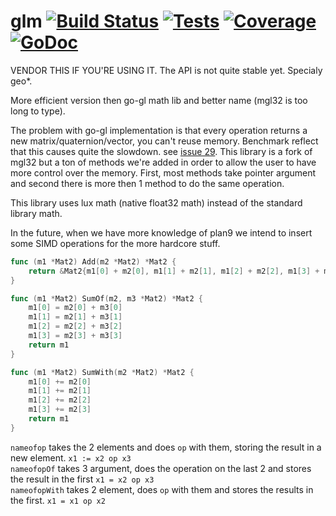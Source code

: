 # glm [![Build Status](http://lionheart.hydroflame.net:8080/job/glm/lastSuccessfulBuild/artifact/status.svg)](http://lionheart.hydroflame.net:8080/job/glm/) [![Tests](http://lionheart.hydroflame.net:8080/job/glm/lastSuccessfulBuild/artifact/tests.svg)](http://lionheart.hydroflame.net:8080/job/glm/) [![Coverage](http://lionheart.hydroflame.net:8080/job/glm/lastSuccessfulBuild/artifact/cover.svg)](http://lionheart.hydroflame.net:8080/job/glm/) [![GoDoc](https://img.shields.io/badge/godoc-reference-blue.svg?style=flat-square)](https://godoc.org/github.com/luxengine/glm)

VENDOR THIS IF YOU'RE USING IT. The API is not quite stable yet. Specialy geo*.

More efficient version then go-gl math lib and better name (mgl32 is too long to type).

The problem with go-gl implementation is that every operation returns a new matrix/quaternion/vector, you can't reuse memory. Benchmark reflect that this causes quite the slowdown. see [issue 29](https://github.com/go-gl/mathgl/issues/29). This library is a fork of mgl32 but a ton of methods we're added in order to allow the user to have more control over the memory. First, most methods take pointer argument and second there is more then 1 method to do the same operation.

This library uses lux math (native float32 math) instead of the standard library math. 

In the future, when we have more knowledge of plan9 we intend to insert some SIMD operations for the more hardcore stuff.
```Go
func (m1 *Mat2) Add(m2 *Mat2) *Mat2 {
	return &Mat2{m1[0] + m2[0], m1[1] + m2[1], m1[2] + m2[2], m1[3] + m2[3]}
}

func (m1 *Mat2) SumOf(m2, m3 *Mat2) *Mat2 {
	m1[0] = m2[0] + m3[0]
	m1[1] = m2[1] + m3[1]
	m1[2] = m2[2] + m3[2]
	m1[3] = m2[3] + m3[3]
	return m1
}

func (m1 *Mat2) SumWith(m2 *Mat2) *Mat2 {
	m1[0] += m2[0]
	m1[1] += m2[1]
	m1[2] += m2[2]
	m1[3] += m2[3]
	return m1
}
```

`nameofop` takes the 2 elements and does `op` with them, storing the result in a new element. `x1 := x2 op x3`  
`nameofopOf` takes 3 argument, does the operation on the last 2 and stores the result in the first `x1 = x2 op x3`  
`nameofopWith` takes 2 element, does `op` with them and stores the results in the first. `x1 = x1 op x2`

